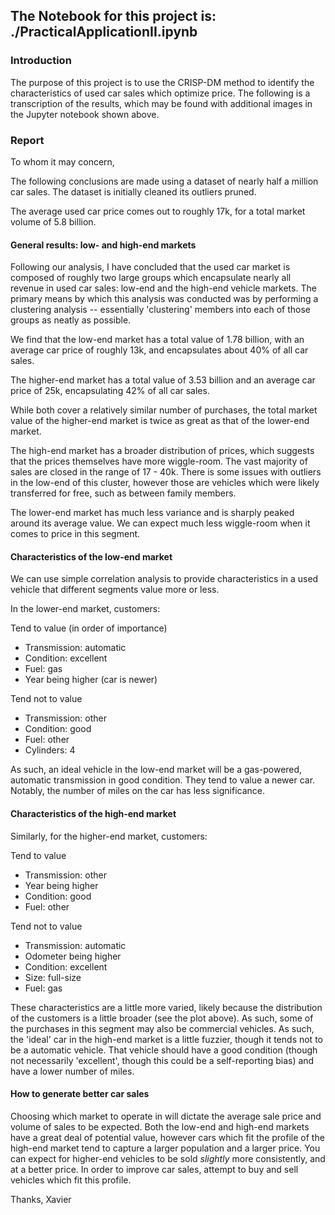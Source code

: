 ## The Notebook for this project is: ./PracticalApplicationII.ipynb

### Introduction

The purpose of this project is to use the CRISP-DM method to identify the characteristics of used car sales which optimize price. The following is a transcription of the results, which may be found with additional images in the Jupyter notebook shown above.

### Report

To whom it may concern, 

The following conclusions are made using a dataset of nearly half a million car sales. The dataset is initially cleaned its outliers pruned.

The average used car price comes out to roughly 17k, for a total market volume of 5.8 billion.

#### General results: low- and high-end markets

Following our analysis, I have concluded that the used car market is composed of roughly two large groups which encapsulate nearly all revenue in used car sales: low-end and the high-end vehicle markets. The primary means by which this analysis was conducted was by performing a clustering analysis -- essentially 'clustering' members into each of those groups as neatly as possible.

We find that the low-end market has a total value of 1.78 billion, with an average car price of roughly 13k, and encapsulates about 40% of all car sales.

The higher-end market has a total value of 3.53 billion and an average car price of 25k, encapsulating 42% of all car sales.

While both cover a relatively similar number of purchases, the total market value of the higher-end market is twice as great as that of the lower-end market.

The high-end market has a broader distribution of prices, which suggests that the prices themselves have more wiggle-room. The vast majority of sales are closed in the range of 17 - 40k. There is some issues with outliers in the low-end of this cluster, however those are vehicles which were likely transferred for free, such as between family members.

The lower-end market has much less variance and is sharply peaked around its average value. We can expect much less wiggle-room when it comes to price in this segment.

#### Characteristics of the low-end market

We can use simple correlation analysis to provide characteristics in a used vehicle that different segments value more or less.

In the lower-end market, customers: 

Tend to value (in order of importance)
- Transmission: automatic
- Condition: excellent
- Fuel: gas
- Year being higher (car is newer)

Tend not to value
- Transmission: other
- Condition: good
- Fuel: other
- Cylinders: 4

As such, an ideal vehicle in the low-end market will be a gas-powered, automatic transmission in good condition. They tend to value a newer car. Notably, the number of miles on the car has less significance.


#### Characteristics of the high-end market

Similarly, for the higher-end market, customers:

Tend to value
- Transmission: other
- Year being higher
- Condition: good
- Fuel: other

Tend not to value
- Transmission: automatic
- Odometer being higher
- Condition: excellent
- Size: full-size
- Fuel: gas

These characteristics are a little more varied, likely because the distribution of the customers is a little broader (see the plot above). As such, some of the purchases in this segment may also be commercial vehicles. As such, the 'ideal' car in the high-end market is a little fuzzier, though it tends not to be a automatic vehicle. That vehicle should have a good condition (though not necessarily 'excellent', though this could be a self-reporting bias) and have a lower number of miles.

#### How to generate better car sales

Choosing which market to operate in will dictate the average sale price and volume of sales to be expected. Both the low-end and high-end markets have a great deal of potential value, however cars which fit the profile of the high-end market tend to capture a larger population and a larger price. You can expect for higher-end vehicles to be sold <i>slightly</i> more consistently, and at a better price. In order to improve car sales, attempt to buy and sell vehicles which fit this profile.

Thanks,
Xavier

